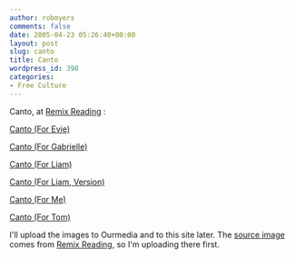 ```yaml
---
author: robmyers
comments: false
date: 2005-04-23 05:26:40+00:00
layout: post
slug: canto
title: Canto
wordpress_id: 398
categories:
- Free Culture
---
```


Canto, at [Remix Reading](http://www.remixreading.org/) :  
  
[Canto (For Evie)](http://www.remixreading.org/node/250)   
  
[Canto (For Gabrielle)](http://www.remixreading.org/node/507)   
  
[Canto (For Liam)](http://www.remixreading.org/node/509)[ ](http://www.remixreading.org/node/507)   
  
[Canto (For Liam, Version)](http://www.remixreading.org/node/508)   
  
[Canto (For Me)](http://www.remixreading.org/node/510)   
  
[Canto (For Tom)](http://www.remixreading.org/node/511)   
  
I'll upload the images to Ourmedia and to this site later. The [source image](http://www.remixreading.org/node/213) comes from [Remix Reading](http://www.remixreading.org/), so I'm uploading there first.

  


